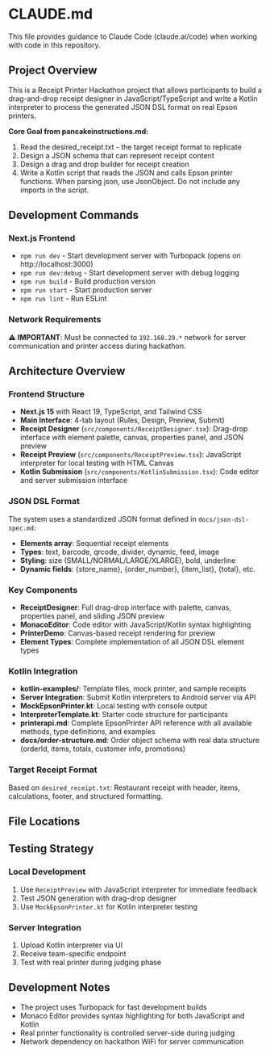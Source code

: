 # CLAUDE.md

This file provides guidance to Claude Code (claude.ai/code) when working with code in this repository.

## Project Overview

This is a Receipt Printer Hackathon project that allows participants to build a drag-and-drop receipt designer in JavaScript/TypeScript and write a Kotlin interpreter to process the generated JSON DSL format on real Epson printers.

**Core Goal from pancakeinstructions.md:**
1. Read the desired_receipt.txt - the target receipt format to replicate
2. Design a JSON schema that can represent receipt content 
3. Design a drag and drop builder for receipt creation
4. Write a Kotlin script that reads the JSON and calls Epson printer functions. When parsing json, use JsonObject. Do not include any imports in the script.

## Development Commands

### Next.js Frontend
- `npm run dev` - Start development server with Turbopack (opens on http://localhost:3000)
- `npm run dev:debug` - Start development server with debug logging
- `npm run build` - Build production version
- `npm run start` - Start production server
- `npm run lint` - Run ESLint

### Network Requirements
⚠️ **IMPORTANT**: Must be connected to `192.168.29.*` network for server communication and printer access during hackathon.

## Architecture Overview

### Frontend Structure
- **Next.js 15** with React 19, TypeScript, and Tailwind CSS
- **Main Interface**: 4-tab layout (Rules, Design, Preview, Submit)
- **Receipt Designer** (`src/components/ReceiptDesigner.tsx`): Drag-drop interface with element palette, canvas, properties panel, and JSON preview
- **Receipt Preview** (`src/components/ReceiptPreview.tsx`): JavaScript interpreter for local testing with HTML Canvas
- **Kotlin Submission** (`src/components/KotlinSubmission.tsx`): Code editor and server submission interface

### JSON DSL Format
The system uses a standardized JSON format defined in `docs/json-dsl-spec.md`:
- **Elements array**: Sequential receipt elements
- **Types**: text, barcode, qrcode, divider, dynamic, feed, image
- **Styling**: size (SMALL/NORMAL/LARGE/XLARGE), bold, underline
- **Dynamic fields**: {store_name}, {order_number}, {item_list}, {total}, etc.

### Key Components
- **ReceiptDesigner**: Full drag-drop interface with palette, canvas, properties panel, and sliding JSON preview
- **MonacoEditor**: Code editor with JavaScript/Kotlin syntax highlighting
- **PrinterDemo**: Canvas-based receipt rendering for preview
- **Element Types**: Complete implementation of all JSON DSL element types

### Kotlin Integration
- **kotlin-examples/**: Template files, mock printer, and sample receipts
- **Server Integration**: Submit Kotlin interpreters to Android server via API
- **MockEpsonPrinter.kt**: Local testing with console output
- **InterpreterTemplate.kt**: Starter code structure for participants
- **printerapi.md**: Complete EpsonPrinter API reference with all available methods, type definitions, and examples
- **docs/order-structure.md**: Order object schema with real data structure (orderId, items, totals, customer info, promotions)

### Target Receipt Format
Based on `desired_receipt.txt`: Restaurant receipt with header, items, calculations, footer, and structured formatting.

## File Locations

## Testing Strategy

### Local Development
1. Use `ReceiptPreview` with JavaScript interpreter for immediate feedback
2. Test JSON generation with drag-drop designer
3. Use `MockEpsonPrinter.kt` for Kotlin interpreter testing

### Server Integration  
1. Upload Kotlin interpreter via UI
2. Receive team-specific endpoint
3. Test with real printer during judging phase

## Development Notes

- The project uses Turbopack for fast development builds
- Monaco Editor provides syntax highlighting for both JavaScript and Kotlin
- Real printer functionality is controlled server-side during judging
- Network dependency on hackathon WiFi for server communication